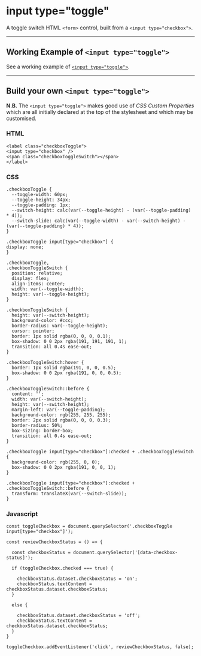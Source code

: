 # input type="toggle"
A toggle switch HTML `<form>` control, built from a `<input type="checkbox">`.

______

## Working Example of `<input type="toggle">`

See a working example of <a href="https://htmlpreview.github.io/?https://github.com/RouninMedia/input-type-toggle/blob/master/input-type-toggle.html" title="https://htmlpreview.github.io/?https://github.com/RouninMedia/input-type-toggle/blob/master/input-type-toggle.html" target="_blank">`<input type="toggle">`</a>.

________

## Build your own `<input type="toggle">`

**N.B.** The `<input type="toggle">` makes good use of _CSS Custom Properties_ which are all initially declared at the top of the stylesheet and which may be customised.

### HTML
```
<label class="checkboxToggle">
<input type="checkbox" />
<span class="checkboxToggleSwitch"></span>
</label>
```

### CSS
```
.checkboxToggle {
  --toggle-width: 60px;
  --toggle-height: 34px;
  --toggle-padding: 1px;
  --switch-height: calc(var(--toggle-height) - (var(--toggle-padding) * 4));
  --switch-slide: calc(var(--toggle-width) - var(--switch-height) - (var(--toggle-padding) * 4));
}

.checkboxToggle input[type="checkbox"] {
display: none;
}

.checkboxToggle,
.checkboxToggleSwitch {
  position: relative;
  display: flex;
  align-items: center;
  width: var(--toggle-width);
  height: var(--toggle-height);
}

.checkboxToggleSwitch {
  height: var(--switch-height);
  background-color: #ccc;
  border-radius: var(--toggle-height);
  cursor: pointer;
  border: 1px solid rgba(0, 0, 0, 0.1);
  box-shadow: 0 0 2px rgba(191, 191, 191, 1);
  transition: all 0.4s ease-out;
}

.checkboxToggleSwitch:hover {
  border: 1px solid rgba(191, 0, 0, 0.5);
  box-shadow: 0 0 2px rgba(191, 0, 0, 0.5);
}

.checkboxToggleSwitch::before {
  content: '';
  width: var(--switch-height);
  height: var(--switch-height);
  margin-left: var(--toggle-padding);
  background-color: rgb(255, 255, 255);
  border: 2px solid rgba(0, 0, 0, 0.3);
  border-radius: 50%;
  box-sizing: border-box;
  transition: all 0.4s ease-out;
}

.checkboxToggle input[type="checkbox"]:checked + .checkboxToggleSwitch {
  background-color: rgb(255, 0, 0);
  box-shadow: 0 0 2px rgba(191, 0, 0, 1);
}

.checkboxToggle input[type="checkbox"]:checked + .checkboxToggleSwitch::before {
  transform: translateX(var(--switch-slide));
}
```

### Javascript
```
const toggleCheckbox = document.querySelector('.checkboxToggle input[type="checkbox"]');

const reviewCheckboxStatus = () => {

  const checkboxStatus = document.querySelector('[data-checkbox-status]');
  
  if (toggleCheckbox.checked === true) {
  
    checkboxStatus.dataset.checkboxStatus = 'on';
    checkboxStatus.textContent = checkboxStatus.dataset.checkboxStatus;
  }
  
  else {
  
    checkboxStatus.dataset.checkboxStatus = 'off';
    checkboxStatus.textContent = checkboxStatus.dataset.checkboxStatus;
  }
}

toggleCheckbox.addEventListener('click', reviewCheckboxStatus, false);
```
